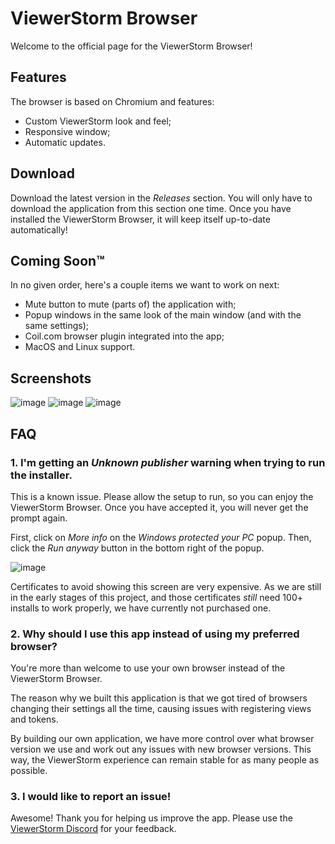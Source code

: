 # ViewerStorm Browser
Welcome to the official page for the ViewerStorm Browser!

## Features
The browser is based on Chromium and features:
- Custom ViewerStorm look and feel;
- Responsive window;
- Automatic updates.

## Download
Download the latest version in the *Releases* section. 
You will only have to download the application from this section one time. Once you have installed the ViewerStorm Browser, it will keep itself up-to-date automatically!

## Coming Soon™
In no given order, here's a couple items we want to work on next:
- Mute button to mute (parts of) the application with;
- Popup windows in the same look of the main window (and with the same settings);
- Coil.com browser plugin integrated into the app;
- MacOS and Linux support.

## Screenshots
![image](https://user-images.githubusercontent.com/96284235/146679365-6a6a9116-ae60-48ba-8901-a97d6f4f8be5.png)
![image](https://user-images.githubusercontent.com/96284235/146679369-43c9b609-235f-49a8-b5b1-bcf37dec2802.png)
![image](https://user-images.githubusercontent.com/96284235/146679379-73e58859-b322-4bf1-8c1f-bc709ce271ab.png)

## FAQ
### 1. I'm getting an _Unknown publisher_ warning when trying to run the installer.
This is a known issue. Please allow the setup to run, so you can enjoy the ViewerStorm Browser. Once you have accepted it, you will never get the prompt again.

First, click on _More info_ on the _Windows protected your PC_ popup. Then, click the _Run anyway_ button in the bottom right of the popup.

![image](https://user-images.githubusercontent.com/96284235/146679992-2580503a-6440-4e80-8180-5f6d46705f0a.png)

Certificates to avoid showing this screen are very expensive. As we are still in the early stages of this project, and those certificates _still_ need 100+ installs to work properly, we have currently not purchased one. 

### 2. Why should I use this app instead of using my preferred browser?
You're more than welcome to use your own browser instead of the ViewerStorm Browser. 

The reason why we built this application is that we got tired of browsers changing their settings all the time, causing issues with registering views and tokens. 

By building our own application, we have more control over what browser version we use and work out any issues with new browser versions. This way, the ViewerStorm experience can remain stable for as many people as possible. 

### 3. I would like to report an issue!
Awesome! Thank you for helping us improve the app. Please use the [ViewerStorm Discord](https://discord.com/invite/EbYrkTa) for your feedback.
